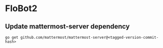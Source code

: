 # FloBot2

## Update mattermost-server dependency

```
go get github.com/mattermost/mattermost-server@<tagged-version-commit-hash>
```
